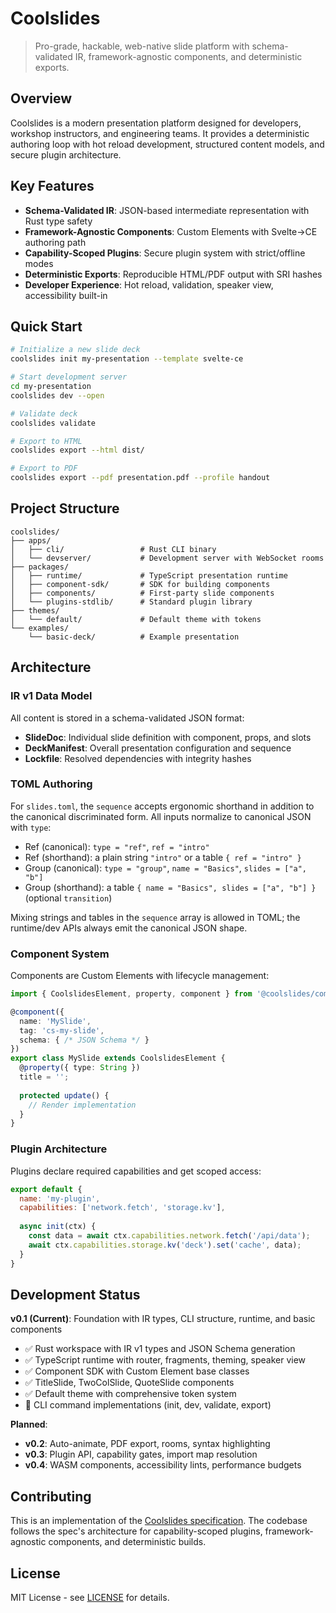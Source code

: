 # Coolslides

> Pro-grade, hackable, web-native slide platform with schema-validated IR, framework-agnostic components, and deterministic exports.

## Overview

Coolslides is a modern presentation platform designed for developers, workshop instructors, and engineering teams. It provides a deterministic authoring loop with hot reload development, structured content models, and secure plugin architecture.

## Key Features

- **Schema-Validated IR**: JSON-based intermediate representation with Rust type safety
- **Framework-Agnostic Components**: Custom Elements with Svelte→CE authoring path  
- **Capability-Scoped Plugins**: Secure plugin system with strict/offline modes
- **Deterministic Exports**: Reproducible HTML/PDF output with SRI hashes
- **Developer Experience**: Hot reload, validation, speaker view, accessibility built-in

## Quick Start

```bash
# Initialize a new slide deck
coolslides init my-presentation --template svelte-ce

# Start development server
cd my-presentation
coolslides dev --open

# Validate deck
coolslides validate

# Export to HTML
coolslides export --html dist/

# Export to PDF  
coolslides export --pdf presentation.pdf --profile handout
```

## Project Structure

```
coolslides/
├── apps/
│   ├── cli/                 # Rust CLI binary
│   └── devserver/           # Development server with WebSocket rooms
├── packages/
│   ├── runtime/             # TypeScript presentation runtime
│   ├── component-sdk/       # SDK for building components
│   ├── components/          # First-party slide components
│   └── plugins-stdlib/      # Standard plugin library
├── themes/
│   └── default/             # Default theme with tokens
└── examples/
    └── basic-deck/          # Example presentation
```

## Architecture

### IR v1 Data Model

All content is stored in a schema-validated JSON format:

- **SlideDoc**: Individual slide definition with component, props, and slots
- **DeckManifest**: Overall presentation configuration and sequence
- **Lockfile**: Resolved dependencies with integrity hashes

### TOML Authoring

For `slides.toml`, the `sequence` accepts ergonomic shorthand in addition to the canonical discriminated form. All inputs normalize to canonical JSON with `type`:

- Ref (canonical): `type = "ref"`, `ref = "intro"`
- Ref (shorthand): a plain string `"intro"` or a table `{ ref = "intro" }`
- Group (canonical): `type = "group"`, `name = "Basics"`, `slides = ["a", "b"]`
- Group (shorthand): a table `{ name = "Basics", slides = ["a", "b"] }` (optional `transition`)

Mixing strings and tables in the `sequence` array is allowed in TOML; the runtime/dev APIs always emit the canonical JSON shape.

### Component System

Components are Custom Elements with lifecycle management:

```typescript
import { CoolslidesElement, property, component } from '@coolslides/component-sdk';

@component({
  name: 'MySlide',
  tag: 'cs-my-slide', 
  schema: { /* JSON Schema */ }
})
export class MySlide extends CoolslidesElement {
  @property({ type: String }) 
  title = '';
  
  protected update() {
    // Render implementation
  }
}
```

### Plugin Architecture

Plugins declare required capabilities and get scoped access:

```javascript
export default {
  name: 'my-plugin',
  capabilities: ['network.fetch', 'storage.kv'],
  
  async init(ctx) {
    const data = await ctx.capabilities.network.fetch('/api/data');
    await ctx.capabilities.storage.kv('deck').set('cache', data);
  }
}
```

## Development Status

**v0.1 (Current)**: Foundation with IR types, CLI structure, runtime, and basic components
- ✅ Rust workspace with IR v1 types and JSON Schema generation
- ✅ TypeScript runtime with router, fragments, theming, speaker view  
- ✅ Component SDK with Custom Element base classes
- ✅ TitleSlide, TwoColSlide, QuoteSlide components
- ✅ Default theme with comprehensive token system
- 🚧 CLI command implementations (init, dev, validate, export)

**Planned**:
- **v0.2**: Auto-animate, PDF export, rooms, syntax highlighting
- **v0.3**: Plugin API, capability gates, import map resolution  
- **v0.4**: WASM components, accessibility lints, performance budgets

## Contributing

This is an implementation of the [Coolslides specification](specification.md). The codebase follows the spec's architecture for capability-scoped plugins, framework-agnostic components, and deterministic builds.

## License

MIT License - see [LICENSE](LICENSE) for details.
